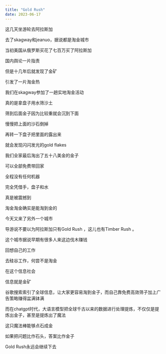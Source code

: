 ```yaml
---
title: "Gold Rush"
date: 2023-06-17
---
```


这几天坐游轮去阿拉斯加

去了skagway和jeanuo，据说都是淘金城市

当初美国从俄罗斯买花了七百万买了阿拉斯加

国内舆论一片指责

但是十几年后就发现了金矿

引发了一片淘金热

我们在skagway参加了一趟实地淘金活动

真的是拿盘子用水筛沙土

筛到后面金子因为比较重就会沉到下面

慢慢把上面的沙石倒掉

再转一下盘子把里面的露出来

就会发现闪闪发光的gold flakes

我们全家最后淘出了五十八美金的金子

可以全部免费带回家

全程没有任何机器

完全凭借手，盘子和水

真是被震撼到

淘金淘金确实是能淘到金的

今天又来了另外一个城市

导游说不要以为阿拉斯加只有Gold Rush ，这儿也有Timber Rush 。

这个城市据说早期有很多人来这边伐木赚钱

回想自己的工作

去硅谷工作，何尝不是淘金

在这个信息社会

信息就是金矿

谷歌搜索索引了全球信息，让大家更容易淘到金子，而自己靠免费高效筛子加上广告策略赚得盆满钵满

而在chatgpt时代，大语言模型把全球千古以来的数据进行处理提炼，不仅仅是提炼出金子，甚至是提炼出了魔法

这只魔法棒能够点石成金

如果把问题比作石头，答案比作金子

Gold Rush永远会继续下去
